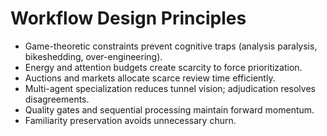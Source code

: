 # Workflow Design Principles

- Game-theoretic constraints prevent cognitive traps (analysis paralysis, bikeshedding, over-engineering).
- Energy and attention budgets create scarcity to force prioritization.
- Auctions and markets allocate scarce review time efficiently.
- Multi-agent specialization reduces tunnel vision; adjudication resolves disagreements.
- Quality gates and sequential processing maintain forward momentum.
- Familiarity preservation avoids unnecessary churn.